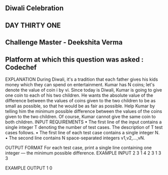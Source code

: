 ## Diwali Celebration 
## DAY THIRTY ONE
## Challenge Master - Deekshita Verma
## Platform at which this question was asked : Codechef

EXPLANATION
During Diwali, it's a tradition that each father gives his kids money which they can spend on entertainment.
Kumar has N coins; let's denote the value of coin i by vi. Since today is Diwali, Kumar is going to give one coin to each of his two children. He wants the absolute value of the difference between the values of coins given to the two children to be as small as possible, so that he would be as fair as possible.
Help Kumar by telling him the minimum possible difference between the values of the coins given to the two children. Of course, Kumar cannot give the same coin to both children.
INPUT REQUIREMENTS
•	The first line of the input contains a single integer T denoting the number of test cases. The description of T test cases follows.
•	The first line of each test case contains a single integer N.
•	The second line contains N space-separated integers v1,v2,…,vN.


OUTPUT FORMAT
For each test case, print a single line containing one integer — the minimum possible difference.
EXAMPLE INPUT
2
3
1 4 2
3
1 3 3

EXAMPLE OUTPUT
1
0
